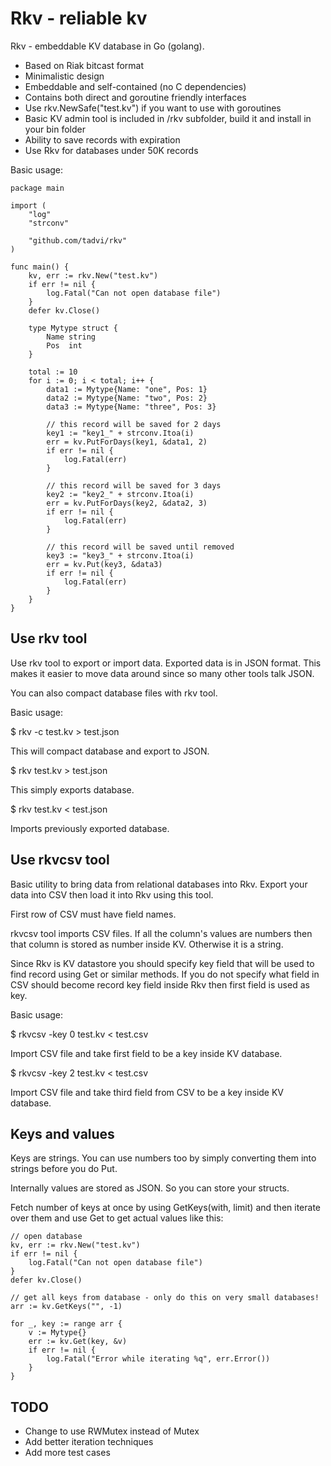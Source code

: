 # Rkv - reliable kv

Rkv - embeddable KV database in Go (golang). 

* Based on Riak bitcast format
* Minimalistic design
* Embeddable and self-contained (no C dependencies) 
* Contains both direct and goroutine friendly interfaces
* Use rkv.NewSafe("test.kv") if you want to use with goroutines
* Basic KV admin tool is included in /rkv subfolder, build it and install in your bin folder
* Ability to save records with expiration 
* Use Rkv for databases under 50K records

Basic usage:

    package main

    import (
    	"log"
    	"strconv"
    
    	"github.com/tadvi/rkv"
    )
    
    func main() {
    	kv, err := rkv.New("test.kv")
    	if err != nil {
    		log.Fatal("Can not open database file")
    	}
    	defer kv.Close()
    
    	type Mytype struct {
    		Name string
    		Pos  int
    	}
    
    	total := 10
    	for i := 0; i < total; i++ {
    		data1 := Mytype{Name: "one", Pos: 1}
    		data2 := Mytype{Name: "two", Pos: 2}
    		data3 := Mytype{Name: "three", Pos: 3}
    
    		// this record will be saved for 2 days
    		key1 := "key1_" + strconv.Itoa(i)
    		err = kv.PutForDays(key1, &data1, 2)
    		if err != nil {
    			log.Fatal(err)
    		}
    
    		// this record will be saved for 3 days
    		key2 := "key2_" + strconv.Itoa(i)
    		err = kv.PutForDays(key2, &data2, 3)
    		if err != nil {
    			log.Fatal(err)
    		}
    
    		// this record will be saved until removed
    		key3 := "key3_" + strconv.Itoa(i)
    		err = kv.Put(key3, &data3)
    		if err != nil {
    			log.Fatal(err)
    		}
    	}
    }

## Use rkv tool

Use rkv tool to export or import data.
Exported data is in JSON format. This makes it easier to move data around 
since so many other tools talk JSON.

You can also compact database files with rkv tool.

Basic usage:

$ rkv -c test.kv > test.json

This will compact database and export to JSON.

$ rkv test.kv > test.json 

This simply exports database.

$ rkv test.kv < test.json

Imports previously exported database.

## Use rkvcsv tool

Basic utility to bring data from relational databases into Rkv.
Export your data into CSV then load it into Rkv using this tool.

First row of CSV must have field names.

rkvcsv tool imports CSV files. If all the column's values are numbers
then that column is stored as number inside KV. Otherwise it is a string.

Since Rkv is KV datastore you should specify key field that will be used
to find record using Get or similar methods. If you do not specify what field
in CSV should become record key field inside Rkv then first field is used as key.

Basic usage:

$ rkvcsv -key 0 test.kv < test.csv

Import CSV file and take first field to be a key inside KV database.

$ rkvcsv -key 2 test.kv < test.csv

Import CSV file and take third field from CSV to be a key inside KV database.

## Keys and values

Keys are strings. You can use numbers too by simply converting them into strings
before you do Put. 

Internally values are stored as JSON. So you can store your structs.

Fetch number of keys at once by using GetKeys(with, limit) and then iterate over 
them and use Get to get actual values like this:

    // open database
    kv, err := rkv.New("test.kv")
    if err != nil {
        log.Fatal("Can not open database file")
    }
    defer kv.Close()

    // get all keys from database - only do this on very small databases!
    arr := kv.GetKeys("", -1)	

    for _, key := range arr {
	    v := Mytype{}
        err := kv.Get(key, &v)
        if err != nil {
            log.Fatal("Error while iterating %q", err.Error())
        }
    }

## TODO

* Change to use RWMutex instead of Mutex 
* Add better iteration techniques
* Add more test cases

